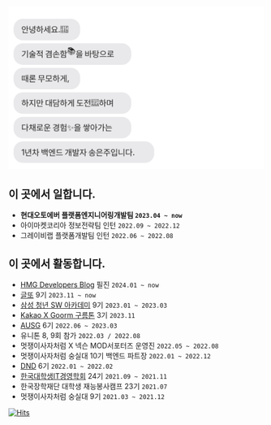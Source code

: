 ![](chat.svg)
## 이 곳에서 일합니다.
- <b>현대오토에버 플랫폼엔지니어링개발팀 `2023.04 ~ now`</b>
- 아이마켓코리아 정보전략팀 인턴 `2022.09 ~ 2022.12`
- 그레이비랩 플랫폼개발팀 인턴 `2022.06 ~ 2022.08`

## 이 곳에서 활동합니다.
- [HMG Developers Blog](https://developers.hyundaimotorgroup.com/) 필진 `2024.01 ~ now`
- [글또](https://www.notion.so/ac5b18a482fb4df497d4e8257ad4d516) 9기 `2023.11 ~ now`
- [삼성 청년 SW 아카데미](https://www.ssafy.com/ksp/jsp/swp/swpMain.jsp) 9기 `2023.01 ~ 2023.03`
- [Kakao X Goorm 구름톤](https://9oormthon.goorm.io/057520f2-f1e4-4150-ad65-527f16be9f2b) 3기 `2023.11`
- [AUSG](https://ausg.me/) 6기 `2022.06 ~ 2023.03`
- 유니톤 8, 9회 참가 `2022.03 / 2022.08`
- 멋쟁이사자처럼 X 넥슨 MOD서포터즈 운영진 `2022.05 ~ 2022.08`
- 멋쟁이사자처럼 숭실대 10기 백엔드 파트장 `2022.01 ~ 2022.12`
- [DND](https://www.dnd.ac/) 6기 `2022.01 ~ 2022.02`
- [한국대학생IT경영학회](https://www.kusitms.com/) 24기 `2021.09 ~ 2021.11`
- 한국장학재단 대학생 재능봉사캠프 23기 `2021.07`
- 멋쟁이사자처럼 숭실대 9기 `2021.03 ~ 2021.12`

[![Hits](https://hits.seeyoufarm.com/api/count/incr/badge.svg?url=https%3A%2F%2Fgithub.com%2FSong-EunJu&count_bg=%233FB5E7&title_bg=%23000000&icon=ghostery.svg&icon_color=%23FFFFFF&title=%EB%B0%A9%EB%AC%B8%ED%95%9C%EA%B1%B0+%EB%93%A4%EC%BC%B0+%EC%86%A1&edge_flat=false)](https://hits.seeyoufarm.com)
